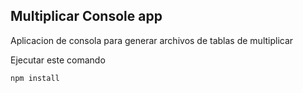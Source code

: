 
## Multiplicar Console app

Aplicacion de consola para generar archivos de tablas de multiplicar

Ejecutar este comando

```
npm install
```